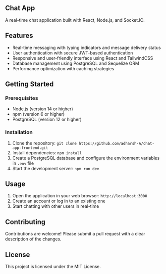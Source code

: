 **Chat App**
------------

A real-time chat application built with React, Node.js, and Socket.IO.

**Features**
------------

* Real-time messaging with typing indicators and message delivery status
* User authentication with secure JWT-based authentication
* Responsive and user-friendly interface using React and TailwindCSS
* Database management using PostgreSQL and Sequelize ORM
* Performance optimization with caching strategies

**Getting Started**
-------------------

### Prerequisites

* Node.js (version 14 or higher)
* npm (version 6 or higher)
* PostgreSQL (version 12 or higher)

### Installation

1. Clone the repository: `git clone https://github.com/adharsh-A/chat-app-frontend.git`
2. Install dependencies: `npm install`
3. Create a PostgreSQL database and configure the environment variables in `.env` file
4. Start the development server: `npm run dev`

**Usage**
-----

1. Open the application in your web browser: `http://localhost:3000`
2. Create an account or log in to an existing one
3. Start chatting with other users in real-time

**Contributing**
------------

Contributions are welcome! Please submit a pull request with a clear description of the changes.

**License**
-------

This project is licensed under the MIT License.

